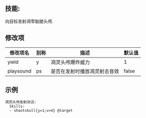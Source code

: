 技能: 
--------------------------

向目标发射凋零骷髅头颅.

修改项
----------

| 修改项名 | 别称    | 描述                                                                                                    | 默认值 |
|-----------|------------|----------------------------------------------------------------------------------------------------------------|---------------|
| yield     | y       | 凋灵头颅爆炸威力 | 1             |
| playsound | ps      | 是否在发射时播放凋灵射击音效 | false         |
示例
--------

    凋灵头颅发射测试:
      Skills:
      - shootskull{y=1;v=4} @target
